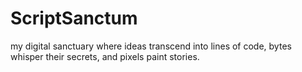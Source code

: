 # ScriptSanctum
my digital sanctuary where ideas transcend into lines of code, bytes whisper their secrets, and pixels paint stories. 
